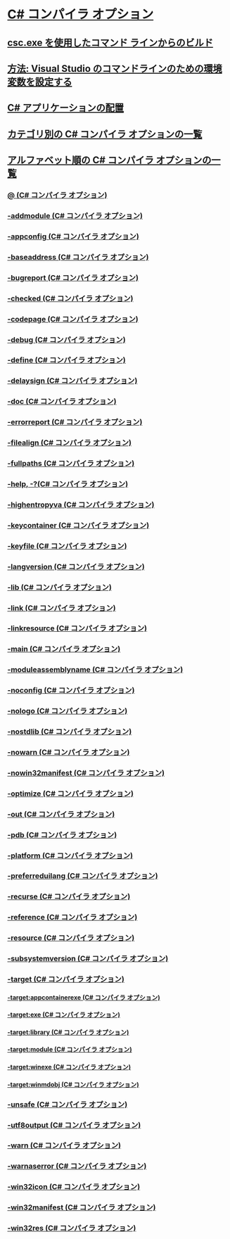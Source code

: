# [C# コンパイラ オプション](index.md)
## [csc.exe を使用したコマンド ラインからのビルド](command-line-building-with-csc-exe.md)
## [方法: Visual Studio のコマンドラインのための環境変数を設定する](how-to-set-environment-variables-for-the-visual-studio-command-line.md)
## [C# アプリケーションの配置](app-deployment.md)
## [カテゴリ別の C# コンパイラ オプションの一覧](listed-by-category.md)
## [アルファベット順の C# コンパイラ オプションの一覧](listed-alphabetically.md)
### [@ (C# コンパイラ オプション)](response-file-compiler-option.md)
### [-addmodule (C# コンパイラ オプション)](addmodule-compiler-option.md)
### [-appconfig (C# コンパイラ オプション)](appconfig-compiler-option.md)
### [-baseaddress (C# コンパイラ オプション)](baseaddress-compiler-option.md)
### [-bugreport (C# コンパイラ オプション)](bugreport-compiler-option.md)
### [-checked (C# コンパイラ オプション)](checked-compiler-option.md)
### [-codepage (C# コンパイラ オプション)](codepage-compiler-option.md)
### [-debug (C# コンパイラ オプション)](debug-compiler-option.md)
### [-define (C# コンパイラ オプション)](define-compiler-option.md)
### [-delaysign (C# コンパイラ オプション)](delaysign-compiler-option.md)
### [-doc (C# コンパイラ オプション)](doc-compiler-option.md)
### [-errorreport (C# コンパイラ オプション)](errorreport-compiler-option.md)
### [-filealign (C# コンパイラ オプション)](filealign-compiler-option.md)
### [-fullpaths (C# コンパイラ オプション)](fullpaths-compiler-option.md)
### [-help, -?(C# コンパイラ オプション)](help-compiler-option.md)
### [-highentropyva (C# コンパイラ オプション)](highentropyva-compiler-option.md)
### [-keycontainer (C# コンパイラ オプション)](keycontainer-compiler-option.md)
### [-keyfile (C# コンパイラ オプション)](keyfile-compiler-option.md)
### [-langversion (C# コンパイラ オプション)](langversion-compiler-option.md)
### [-lib (C# コンパイラ オプション)](lib-compiler-option.md)
### [-link (C# コンパイラ オプション)](link-compiler-option.md)
### [-linkresource (C# コンパイラ オプション)](linkresource-compiler-option.md)
### [-main (C# コンパイラ オプション)](main-compiler-option.md)
### [-moduleassemblyname (C# コンパイラ オプション)](moduleassemblyname-compiler-option.md)
### [-noconfig (C# コンパイラ オプション)](noconfig-compiler-option.md)
### [-nologo (C# コンパイラ オプション)](nologo-compiler-option.md)
### [-nostdlib (C# コンパイラ オプション)](nostdlib-compiler-option.md)
### [-nowarn (C# コンパイラ オプション)](nowarn-compiler-option.md)
### [-nowin32manifest (C# コンパイラ オプション)](nowin32manifest-compiler-option.md)
### [-optimize (C# コンパイラ オプション)](optimize-compiler-option.md)
### [-out (C# コンパイラ オプション)](out-compiler-option.md)
### [-pdb (C# コンパイラ オプション)](pdb-compiler-option.md)
### [-platform (C# コンパイラ オプション)](platform-compiler-option.md)
### [-preferreduilang (C# コンパイラ オプション)](preferreduilang-compiler-option.md)
### [-recurse (C# コンパイラ オプション)](recurse-compiler-option.md)
### [-reference (C# コンパイラ オプション)](reference-compiler-option.md)
### [-resource (C# コンパイラ オプション)](resource-compiler-option.md)
### [-subsystemversion (C# コンパイラ オプション)](subsystemversion-compiler-option.md)
### [-target (C# コンパイラ オプション)](target-compiler-option.md)
#### [-target:appcontainerexe (C# コンパイラ オプション)](target-appcontainerexe-compiler-option.md)
#### [-target:exe (C# コンパイラ オプション)](target-exe-compiler-option.md)
#### [-target:library (C# コンパイラ オプション)](target-library-compiler-option.md)
#### [-target:module (C# コンパイラ オプション)](target-module-compiler-option.md)
#### [-target:winexe (C# コンパイラ オプション)](target-winexe-compiler-option.md)
#### [-target:winmdobj (C# コンパイラ オプション)](target-winmdobj-compiler-option.md)
### [-unsafe (C# コンパイラ オプション)](unsafe-compiler-option.md)
### [-utf8output (C# コンパイラ オプション)](utf8output-compiler-option.md)
### [-warn (C# コンパイラ オプション)](warn-compiler-option.md)
### [-warnaserror (C# コンパイラ オプション)](warnaserror-compiler-option.md)
### [-win32icon (C# コンパイラ オプション)](win32icon-compiler-option.md)
### [-win32manifest (C# コンパイラ オプション)](win32manifest-compiler-option.md)
### [-win32res (C# コンパイラ オプション)](win32res-compiler-option.md)
